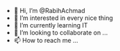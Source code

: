 - 👋 Hi, I’m @RabihAchmad
- 👀 I’m interested in every nice thing
- 🌱 I’m currently learning IT
- 💞️ I’m looking to collaborate on ...
- 📫 How to reach me ...

<!---
RabihAchmad/RabihAchmad is a ✨ special ✨ repository because its `README.md` (this file) appears on your GitHub profile.
You can click the Preview link to take a look at your changes.
--->
